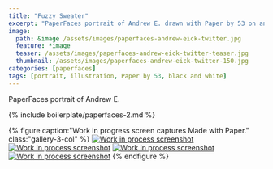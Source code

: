 ```yaml
---
title: "Fuzzy Sweater"
excerpt: "PaperFaces portrait of Andrew E. drawn with Paper by 53 on an iPad."
image: 
  path: &image /assets/images/paperfaces-andrew-eick-twitter.jpg 
  feature: *image
  teaser: /assets/images/paperfaces-andrew-eick-twitter-teaser.jpg
  thumbnail: /assets/images/paperfaces-andrew-eick-twitter-150.jpg
categories: [paperfaces]
tags: [portrait, illustration, Paper by 53, black and white]
---
```


PaperFaces portrait of Andrew E.

{% include boilerplate/paperfaces-2.md %}

{% figure caption:"Work in progress screen captures Made with Paper." class:"gallery-3-col" %}
[![Work in process screenshot](/assets/images/paperfaces-andrew-eick-process-1-600.jpg)](/assets/images/paperfaces-andrew-eick-process-1-lg.jpg) [![Work in process screenshot](/assets/images/paperfaces-andrew-eick-process-2-600.jpg)](/assets/images/paperfaces-andrew-eick-process-2-lg.jpg) [![Work in process screenshot](/assets/images/paperfaces-andrew-eick-process-3-600.jpg)](/assets/images/paperfaces-andrew-eick-process-3-lg.jpg) [![Work in process screenshot](/assets/images/paperfaces-andrew-eick-process-4-600.jpg)](/assets/images/paperfaces-andrew-eick-process-4-lg.jpg)
{% endfigure %}
